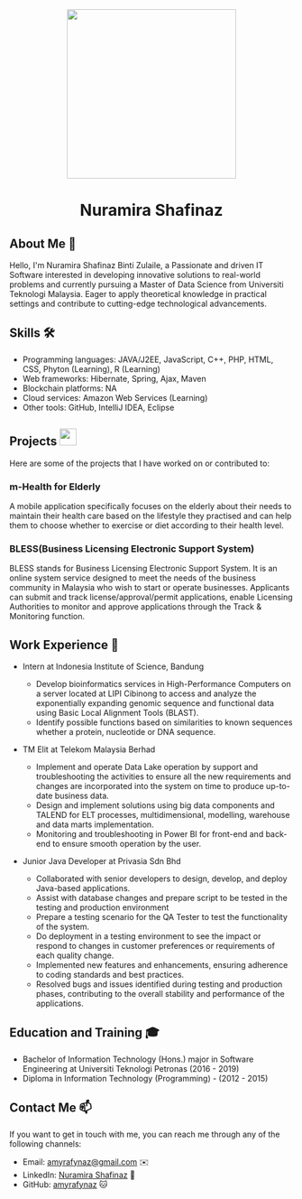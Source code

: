 
<div align="center"><img src="https://github.com/drshahizan/research-design/blob/main/profile/amyrafynaz/WhatsApp%20Image%202024-04-02%20at%2010.30.48%20AM.jpeg" width="300" /></div>
<h1 align="center">Nuramira Shafinaz</h1>

## About Me 🚀

Hello, I'm Nuramira Shafinaz Binti Zulaile, a Passionate and driven IT Software interested in developing innovative solutions to real-world problems and currently pursuing a Master of Data Science from Universiti Teknologi Malaysia. Eager to apply theoretical knowledge in practical settings and contribute to cutting-edge technological advancements.

## Skills 🛠️

- Programming languages: JAVA/J2EE, JavaScript, C++, PHP, HTML, CSS, Phyton (Learning), R (Learning)
- Web frameworks: Hibernate, Spring, Ajax, Maven
- Blockchain platforms: NA
- Cloud services: Amazon Web Services (Learning)
- Other tools: GitHub, IntelliJ IDEA, Eclipse

## Projects <img src="https://github.com/drshahizan/BDM/assets/51344005/9bfd8fba-9b7b-4f06-8b4e-0a44313e5baa" width="30" />

Here are some of the projects that I have worked on or contributed to:

### m-Health for Elderly

A mobile application specifically focuses on the elderly about their needs to maintain their health care based on the lifestyle they practised and can help them to choose whether to exercise or diet according
to their health level.

### BLESS(Business Licensing Electronic Support System)

BLESS stands for Business Licensing Electronic Support System. It is an online system service designed to meet the needs of the business community in Malaysia who wish to start or operate businesses. Applicants can submit and track license/approval/permit applications, enable Licensing Authorities to monitor and approve applications through the Track & Monitoring function.


## Work Experience 💼

- Intern at Indonesia Institute of Science, Bandung
  - Develop bioinformatics services in High-Performance Computers on a server located at LIPI Cibinong to access and analyze the exponentially
    expanding genomic sequence and functional data using Basic Local Alignment Tools (BLAST).
  - Identify possible functions based on similarities to known sequences whether a protein, nucleotide or DNA sequence.
    
- TM Elit at Telekom Malaysia Berhad
  - Implement and operate Data Lake operation by support and troubleshooting the activities to ensure all the new requirements and changes are incorporated into 
    the system on time to produce up-to-date business data.
  - Design and implement solutions using big data components and TALEND for ELT processes, multidimensional, modelling, warehouse and data marts implementation.
  - Monitoring and troubleshooting in Power BI for front-end and back-end to ensure smooth operation by the user.

- Junior Java Developer at Privasia Sdn Bhd
  - Collaborated with senior developers to design, develop, and deploy Java-based applications.
  - Assist with database changes and prepare script to be tested in the testing and production environment
  - Prepare a testing scenario for the QA Tester to test the functionality of the system.
  - Do deployment in a testing environment to see the impact or respond to changes in customer preferences or requirements of each quality change.
  - Implemented new features and enhancements, ensuring adherence to coding standards and best practices.
  - Resolved bugs and issues identified during testing and production phases, contributing to the overall stability and performance of the applications.


## Education and Training 🎓

- Bachelor of Information Technology (Hons.) major in Software Engineering at Universiti Teknologi Petronas (2016 - 2019)
- Diploma in Information Technology (Programming) - (2012 - 2015)

## Contact Me 📫

If you want to get in touch with me, you can reach me through any of the following channels:

- Email: amyrafynaz@gmail.com ✉️
- LinkedIn: [Nuramira Shafinaz](https://www.linkedin.com/in/nuramira-shafinaz-zulailee-952a081a2/) 💼
- GitHub: [amyrafynaz](https://github.com/amyrafynaz) 🐱


